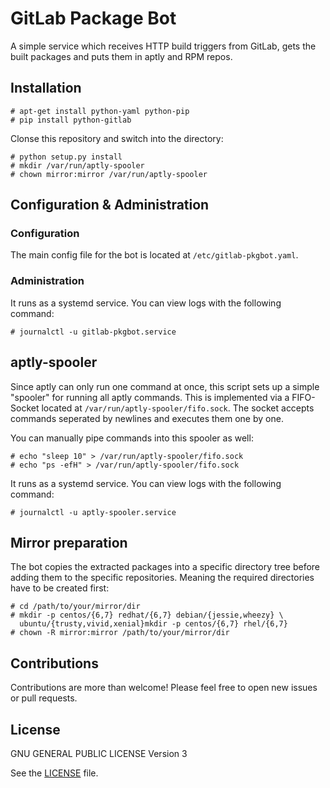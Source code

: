 # GitLab Package Bot

A simple service which receives HTTP build triggers from GitLab, gets the built
packages and puts them in aptly and RPM repos.

## Installation
```
# apt-get install python-yaml python-pip
# pip install python-gitlab
``` 

Clonse this repository and switch into the directory:
```
# python setup.py install
# mkdir /var/run/aptly-spooler
# chown mirror:mirror /var/run/aptly-spooler
```

## Configuration & Administration

### Configuration

The main config file for the bot is located at `/etc/gitlab-pkgbot.yaml`.

### Administration

It runs as a systemd service. You can view logs with the following command:
```
# journalctl -u gitlab-pkgbot.service
```

## aptly-spooler

Since aptly can only run one command at once, this script sets up a simple
"spooler" for running all aptly commands.
This is implemented via a FIFO-Socket located at 
`/var/run/aptly-spooler/fifo.sock`. The socket accepts commands seperated by 
newlines and executes them one by one.

You can manually pipe commands into this spooler as well:

```
# echo "sleep 10" > /var/run/aptly-spooler/fifo.sock
# echo "ps -efH" > /var/run/aptly-spooler/fifo.sock
```

It runs as a systemd service. You can view logs with the following command:
```
# journalctl -u aptly-spooler.service
```

## Mirror preparation

The bot copies the extracted packages into a specific directory tree before
adding them to the specific repositories. Meaning the required directories have
to be created first:
```
# cd /path/to/your/mirror/dir
# mkdir -p centos/{6,7} redhat/{6,7} debian/{jessie,wheezy} \
  ubuntu/{trusty,vivid,xenial}mkdir -p centos/{6,7} rhel/{6,7}
# chown -R mirror:mirror /path/to/your/mirror/dir
```

## Contributions

Contributions are more than welcome! Please feel free to open new issues or
pull requests.

## License

GNU GENERAL PUBLIC LICENSE Version 3

See the [LICENSE](LICENSE) file.
